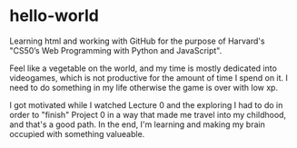 # hello-world
Learning html and working with GitHub for the purpose of Harvard's "CS50’s Web Programming with Python and JavaScript".

Feel like a vegetable on the world, and my time is mostly dedicated into videogames, which is not productive for the amount of time I spend on it. I need to do something in my life otherwise the game is over with low xp.

I got motivated while I watched Lecture 0 and the exploring I had to do in order to "finish" Project 0 in a way that made me travel into my childhood, and that's a good path. In the end, I'm learning and making my brain occupied with something valueable.
